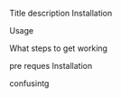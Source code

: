 Title
  description
Installation

Usage



What steps to get working

pre reques Installation

confusintg 
